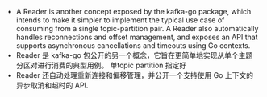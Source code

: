 - A Reader is another concept exposed by the kafka-go package, which intends to make it simpler to implement the typical use case of consuming from a single topic-partition pair. A Reader also automatically handles reconnections and offset management, and exposes an API that supports asynchronous cancellations and timeouts using Go contexts.
- Reader 是 kafka-go 包公开的另一个概念，它旨在更简单地实现从单个主题分区对进行消费的典型用例。 单topic partition 指定好
- Reader 还自动处理重新连接和偏移管理，并公开一个支持使用 Go 上下文的异步取消和超时的 API.